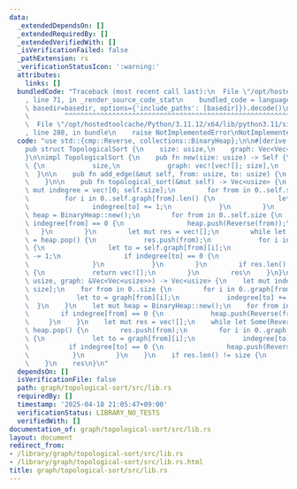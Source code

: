 ```yaml
---
data:
  _extendedDependsOn: []
  _extendedRequiredBy: []
  _extendedVerifiedWith: []
  _isVerificationFailed: false
  _pathExtension: rs
  _verificationStatusIcon: ':warning:'
  attributes:
    links: []
  bundledCode: "Traceback (most recent call last):\n  File \"/opt/hostedtoolcache/Python/3.11.12/x64/lib/python3.11/site-packages/onlinejudge_verify/documentation/build.py\"\
    , line 71, in _render_source_code_stat\n    bundled_code = language.bundle(stat.path,\
    \ basedir=basedir, options={'include_paths': [basedir]}).decode()\n          \
    \         ^^^^^^^^^^^^^^^^^^^^^^^^^^^^^^^^^^^^^^^^^^^^^^^^^^^^^^^^^^^^^^^^^^^^^^^^^^^^^^^^^\n\
    \  File \"/opt/hostedtoolcache/Python/3.11.12/x64/lib/python3.11/site-packages/onlinejudge_verify/languages/rust.py\"\
    , line 288, in bundle\n    raise NotImplementedError\nNotImplementedError\n"
  code: "use std::{cmp::Reverse, collections::BinaryHeap};\n\n#[derive(Debug, Clone)]\n\
    pub struct TopologicalSort {\n    size: usize,\n    graph: Vec<Vec<usize>>,\n\
    }\n\nimpl TopologicalSort {\n    pub fn new(size: usize) -> Self {\n        Self\
    \ {\n            size,\n            graph: vec![vec![]; size],\n        }\n  \
    \  }\n\n    pub fn add_edge(&mut self, from: usize, to: usize) {\n        self.graph[from].push(to);\n\
    \    }\n\n    pub fn topological_sort(&mut self) -> Vec<usize> {\n        let\
    \ mut indegree = vec![0; self.size];\n        for from in 0..self.size {\n   \
    \         for i in 0..self.graph[from].len() {\n                let to = self.graph[from][i];\n\
    \                indegree[to] += 1;\n            }\n        }\n        let mut\
    \ heap = BinaryHeap::new();\n        for from in 0..self.size {\n            if\
    \ indegree[from] == 0 {\n                heap.push(Reverse(from));\n         \
    \   }\n        }\n        let mut res = vec![];\n        while let Some(Reverse(from))\
    \ = heap.pop() {\n            res.push(from);\n            for i in 0..self.graph[from].len()\
    \ {\n                let to = self.graph[from][i];\n                indegree[to]\
    \ -= 1;\n                if indegree[to] == 0 {\n                    heap.push(Reverse(to));\n\
    \                }\n            }\n        }\n        if res.len() != self.size\
    \ {\n            return vec![];\n        }\n        res\n    }\n}\n\npub fn topological_sort(size:\
    \ usize, graph: &Vec<Vec<usize>>) -> Vec<usize> {\n    let mut indegree = vec![0;\
    \ size];\n    for from in 0..size {\n        for i in 0..graph[from].len() {\n\
    \            let to = graph[from][i];\n            indegree[to] += 1;\n      \
    \  }\n    }\n    let mut heap = BinaryHeap::new();\n    for from in 0..size {\n\
    \        if indegree[from] == 0 {\n            heap.push(Reverse(from));\n   \
    \     }\n    }\n    let mut res = vec![];\n    while let Some(Reverse(from)) =\
    \ heap.pop() {\n        res.push(from);\n        for i in 0..graph[from].len()\
    \ {\n            let to = graph[from][i];\n            indegree[to] -= 1;\n  \
    \          if indegree[to] == 0 {\n                heap.push(Reverse(to));\n \
    \           }\n        }\n    }\n    if res.len() != size {\n        return vec![];\n\
    \    }\n    res\n}\n"
  dependsOn: []
  isVerificationFile: false
  path: graph/topological-sort/src/lib.rs
  requiredBy: []
  timestamp: '2025-04-18 21:05:47+09:00'
  verificationStatus: LIBRARY_NO_TESTS
  verifiedWith: []
documentation_of: graph/topological-sort/src/lib.rs
layout: document
redirect_from:
- /library/graph/topological-sort/src/lib.rs
- /library/graph/topological-sort/src/lib.rs.html
title: graph/topological-sort/src/lib.rs
---
```

